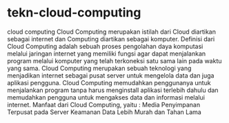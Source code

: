 # tekn-cloud-computing
 cloud computing
 Cloud Computing merupakan istilah dari Cloud diartikan sebagai internet dan Computing diartikan sebagai komputer. 
 Definisi dari Cloud Computing adalah sebuah proses pengolahan daya komputasi melalui jaringan internet yang memiliki fungsi agar dapat menjalankan program melalui komputer yang telah terkoneksi satu sama lain pada waktu yang sama. 
 Cloud Computing merupakan sebuah teknologi yang menjadikan internet sebagai pusat server untuk mengelola data dan juga aplikasi pengguna. 
 Cloud Computing memudahkan penggunanya untuk menjalankan program tanpa harus menginstall aplikasi terlebih dahulu dan memudahkan pengguna untuk mengakses data dan informasi melalui internet.
 Manfaat dari Cloud Computing, yaitu :
 Media Penyimpanan Terpusat pada Server
 Keamanan Data
 Lebih Murah dan Tahan Lama
